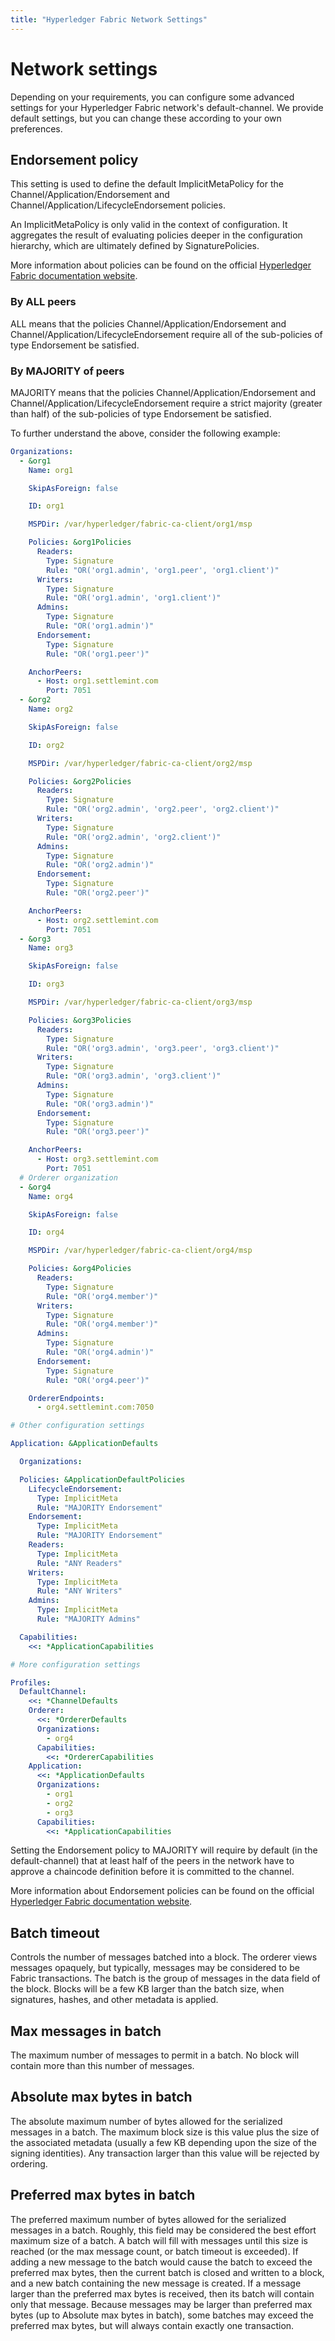 ```yaml
---
title: "Hyperledger Fabric Network Settings"
---
```


# Network settings

Depending on your requirements, you can configure some advanced settings for your Hyperledger Fabric network's default-channel. We provide default settings, but you can change these according to your own preferences.

## Endorsement policy

This setting is used to define the default ImplicitMetaPolicy for the Channel/Application/Endorsement and Channel/Application/LifecycleEndorsement policies.

An ImplicitMetaPolicy is only valid in the context of configuration. It aggregates the result of evaluating policies deeper in the configuration hierarchy, which are ultimately defined by SignaturePolicies.

More information about policies can be found on the official [Hyperledger Fabric documentation website](https://hyperledger-fabric.readthedocs.io/en/latest/policies.html).

### By ALL peers

ALL means that the policies Channel/Application/Endorsement and Channel/Application/LifecycleEndorsement require all of the sub-policies of type Endorsement be satisfied.

### By MAJORITY of peers

MAJORITY means that the policies Channel/Application/Endorsement and Channel/Application/LifecycleEndorsement require a strict majority (greater than half) of the sub-policies of type Endorsement be satisfied.

To further understand the above, consider the following example:

```yaml
Organizations:
  - &org1
    Name: org1

    SkipAsForeign: false

    ID: org1

    MSPDir: /var/hyperledger/fabric-ca-client/org1/msp

    Policies: &org1Policies
      Readers:
        Type: Signature
        Rule: "OR('org1.admin', 'org1.peer', 'org1.client')"
      Writers:
        Type: Signature
        Rule: "OR('org1.admin', 'org1.client')"
      Admins:
        Type: Signature
        Rule: "OR('org1.admin')"
      Endorsement:
        Type: Signature
        Rule: "OR('org1.peer')"

    AnchorPeers:
      - Host: org1.settlemint.com
        Port: 7051
  - &org2
    Name: org2

    SkipAsForeign: false

    ID: org2

    MSPDir: /var/hyperledger/fabric-ca-client/org2/msp

    Policies: &org2Policies
      Readers:
        Type: Signature
        Rule: "OR('org2.admin', 'org2.peer', 'org2.client')"
      Writers:
        Type: Signature
        Rule: "OR('org2.admin', 'org2.client')"
      Admins:
        Type: Signature
        Rule: "OR('org2.admin')"
      Endorsement:
        Type: Signature
        Rule: "OR('org2.peer')"

    AnchorPeers:
      - Host: org2.settlemint.com
        Port: 7051
  - &org3
    Name: org3

    SkipAsForeign: false

    ID: org3

    MSPDir: /var/hyperledger/fabric-ca-client/org3/msp

    Policies: &org3Policies
      Readers:
        Type: Signature
        Rule: "OR('org3.admin', 'org3.peer', 'org3.client')"
      Writers:
        Type: Signature
        Rule: "OR('org3.admin', 'org3.client')"
      Admins:
        Type: Signature
        Rule: "OR('org3.admin')"
      Endorsement:
        Type: Signature
        Rule: "OR('org3.peer')"

    AnchorPeers:
      - Host: org3.settlemint.com
        Port: 7051
  # Orderer organization
  - &org4
    Name: org4

    SkipAsForeign: false

    ID: org4

    MSPDir: /var/hyperledger/fabric-ca-client/org4/msp

    Policies: &org4Policies
      Readers:
        Type: Signature
        Rule: "OR('org4.member')"
      Writers:
        Type: Signature
        Rule: "OR('org4.member')"
      Admins:
        Type: Signature
        Rule: "OR('org4.admin')"
      Endorsement:
        Type: Signature
        Rule: "OR('org4.peer')"

    OrdererEndpoints:
      - org4.settlemint.com:7050

# Other configuration settings

Application: &ApplicationDefaults

  Organizations:

  Policies: &ApplicationDefaultPolicies
    LifecycleEndorsement:
      Type: ImplicitMeta
      Rule: "MAJORITY Endorsement"
    Endorsement:
      Type: ImplicitMeta
      Rule: "MAJORITY Endorsement"
    Readers:
      Type: ImplicitMeta
      Rule: "ANY Readers"
    Writers:
      Type: ImplicitMeta
      Rule: "ANY Writers"
    Admins:
      Type: ImplicitMeta
      Rule: "MAJORITY Admins"

  Capabilities:
    <<: *ApplicationCapabilities

# More configuration settings

Profiles:
  DefaultChannel:
    <<: *ChannelDefaults
    Orderer:
      <<: *OrdererDefaults
      Organizations:
        - org4
      Capabilities:
        <<: *OrdererCapabilities
    Application:
      <<: *ApplicationDefaults
      Organizations:
        - org1
        - org2
        - org3
      Capabilities:
        <<: *ApplicationCapabilities


```

Setting the Endorsement policy to MAJORITY will require by default (in the default-channel) that at least half of the peers in the network have to approve a chaincode definition before it is committed to the channel.

More information about Endorsement policies can be found on the official [Hyperledger Fabric documentation website](https://hyperledger-fabric.readthedocs.io/en/latest/endorsement-policies.html).

## Batch timeout

Controls the number of messages batched into a block. The orderer views messages opaquely, but typically, messages may be considered to be Fabric transactions. The batch is the group of messages in the data field of the block. Blocks will be a few KB larger than the batch size, when signatures, hashes, and other metadata is applied.

## Max messages in batch

The maximum number of messages to permit in a batch. No block will contain more than this number of messages.

## Absolute max bytes in batch

The absolute maximum number of bytes allowed for the serialized messages in a batch. The maximum block size is this value plus the size of the associated metadata (usually a few KB depending upon the size of the signing identities). Any transaction larger than this value will be rejected by ordering.

## Preferred max bytes in batch

The preferred maximum number of bytes allowed for the serialized messages in a batch. Roughly, this field may be considered the best effort maximum size of a batch. A batch will fill with messages until this size is reached (or the max message count, or batch timeout is exceeded). If adding a new message to the batch would cause the batch to exceed the preferred max bytes, then the current batch is closed and written to a block, and a new batch containing the new message is created. If a message larger than the preferred max bytes is received, then its batch will contain only that message. Because messages may be larger than preferred max bytes (up to Absolute max bytes in batch), some batches may exceed the preferred max bytes, but will always contain exactly one transaction.
